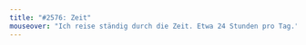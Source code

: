 ```yaml
---
title: "#2576: Zeit"
mouseover: "Ich reise ständig durch die Zeit. Etwa 24 Stunden pro Tag."
---
```


